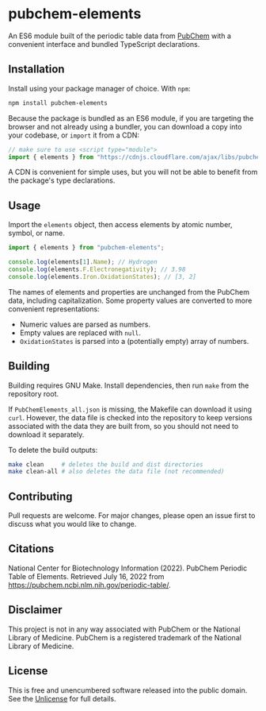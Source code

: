 # pubchem-elements

An ES6 module built of the periodic table data from [PubChem](https://pubchem.ncbi.nlm.nih.gov/) with a convenient interface and bundled TypeScript declarations.

## Installation

Install using your package manager of choice. With `npm`:

```sh
npm install pubchem-elements
```

Because the package is bundled as an ES6 module, if you are targeting the browser and not already using a bundler, you can download a copy into your codebase, or `import` it from a CDN:

```js
// make sure to use <script type="module">
import { elements } from "https://cdnjs.cloudflare.com/ajax/libs/pubchem-elements/1.0.0/dist/elements.js";
```

A CDN is convenient for simple uses, but you will not be able to benefit from the package's type declarations.

## Usage

Import the `elements` object, then access elements by atomic number, symbol, or name.

```js
import { elements } from "pubchem-elements";

console.log(elements[1].Name); // Hydrogen
console.log(elements.F.Electronegativity); // 3.98
console.log(elements.Iron.OxidationStates); // [3, 2]
```

The names of elements and properties are unchanged from the PubChem data, including capitalization. Some property values are converted to more convenient representations:

- Numeric values are parsed as numbers.
- Empty values are replaced with `null`.
- `OxidationStates` is parsed into a (potentially empty) array of numbers.

## Building

Building requires GNU Make. Install dependencies, then run `make` from the repository root.

If `PubChemElements_all.json` is missing, the Makefile can download it using `curl`. However, the data file is checked into the repository to keep versions associated with the data they are built from, so you should not need to download it separately.

To delete the build outputs:

```sh
make clean     # deletes the build and dist directories
make clean-all # also deletes the data file (not recommended)
```

## Contributing

Pull requests are welcome. For major changes, please open an issue first to discuss what you would like to change.

## Citations

National Center for Biotechnology Information (2022). PubChem Periodic Table of Elements. Retrieved July 16, 2022 from https://pubchem.ncbi.nlm.nih.gov/periodic-table/.

## Disclaimer

This project is not in any way associated with PubChem or the National Library of Medicine. PubChem is a registered trademark of the National Library of Medicine.

## License

This is free and unencumbered software released into the public domain. See the [Unlicense](https://unlicense.org/) for full details.
